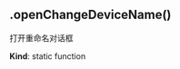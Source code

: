 <a name="module_miot/host/ui.openChangeDeviceName"></a>

## .openChangeDeviceName()
打开重命名对话框

**Kind**: static function  
